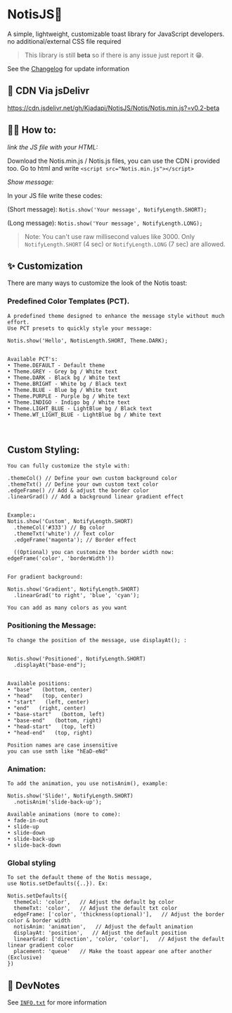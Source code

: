 # NotisJS🍞

A simple, lightweight, customizable toast library for JavaScript developers. no additional/external CSS file required
> This library is still **beta** so if there is any issue just report it 😁.

See the [Changelog](./CHANGELOG.md) for update information

## 🔗 CDN Via jsDelivr
https://cdn.jsdelivr.net/gh/Kjadapi/NotisJS/Notis/Notis.min.js?=v0.2-beta

## 👨‍💻 How to:
*link the JS file with your HTML:* 

Download the Notis.min.js / Notis.js files, you can use the CDN i provided too. Go to html and write 
`<script src="Notis.min.js"></script>` 

*Show message:*

In your JS file write these codes: 

(Short message):
`Notis.show('Your message', NotifyLength.SHORT);`

(Long message):
`Notis.show('Your message', NotifyLength.LONG);`

> Note: You can't use raw millisecond values like 3000. Only `NotifyLength.SHORT` (4 sec) or `NotifyLength.LONG` (7 sec) are allowed.

## ✨ Customization 

There are many ways to customize the look of the Notis toast:

### Predefined Color Templates (PCT). 
    
    A predefined theme designed to enhance the message style without much effort.
    Use PCT presets to quickly style your message:
    
    Notis.show('Hello', NotisLength.SHORT, Theme.DARK);

    
    Available PCT's:
    • Theme.DEFAULT - Default theme
    • Theme.GREY - Grey bg / White text
    • Theme.DARK - Black bg / White text
    • Theme.BRIGHT - White bg / Black text
    • Theme.BLUE - Blue bg / White text
    • Theme.PURPLE - Purple bg / White text
    • Theme.INDIGO - Indigo bg / White text
    • Theme.LIGHT_BLUE - LightBlue bg / Black text
    • Theme.WT_LIGHT_BLUE - LightBlue bg / White text
  ️
## Custom Styling:
    
    You can fully customize the style with:
    
    .themeCol() // Define your own custom background color
    .themeTxt() // Define your own custom text color
    .edgeFrame() // Add & adjust the border color
    .linearGrad() // Add a background linear gradient effect

    
    Example:↓
    Notis.show('Custom', NotifyLength.SHORT)
      .themeCol('#333') // Bg color
      .themeTxt('white') // Text color
      .edgeFrame('magenta'); // Border effect
      
      ((Optional) you can customize the border width now: edgeFrame('color', 'borderWidth')) 

    
    For gradient background:
    
    Notis.show('Gradient', NotifyLength.SHORT)
      .linearGrad('to right', 'blue', 'cyan');
      
    You can add as many colors as you want
    
### Positioning the Message:

    To change the position of the message, use displayAt(); :

    
    Notis.show('Positioned', NotifyLength.SHORT)
      .displayAt("base-end");

    
    Available positions:
    • "base"   (bottom, center)
    • "head"   (top, center)
    • "start"   (left, center)
    • "end"   (right, center)
    • "base-start"   (bottom, left)
    • "base-end"   (bottom, right)
    • "head-start"   (top, left)
    • "head-end"   (top, right)
    
    Position names are case insensitive
    you can use smth like "hEaD-eNd"

  
### Animation:
   
    To add the animation, you use notisAnim(), example:
    
    Notis.show('Slide!', NotifyLength.SHORT)
      .notisAnim('slide-back-up');
    
    Available animations (more to come):
    • fade-in-out
    • slide-up
    • slide-down
    • slide-back-up
    • slide-back-down
    
### Global styling

    To set the default theme of the Notis message, 
    use Notis.setDefaults({..}). Ex:
    
    Notis.setDefaults({
      themeCol: 'color',   // Adjust the default bg color
      themeTxt: 'color',   // Adjust the default txt color
      edgeFrame: ['color', 'thickness(optional)'],   // Adjust the border color & border width
      notisAnim: 'animation',   // Adjust the default animation
      displayAt: 'position',   // Adjust the default position
      linearGrad: ['direction', 'color, 'color'],   // Adjust the default linear gradient color
      placement: 'queue'   // Make the toast appear one after another (Exclusive)
    })

## 📝 DevNotes 
See [`INFO.txt`](./INFO.txt) for more information